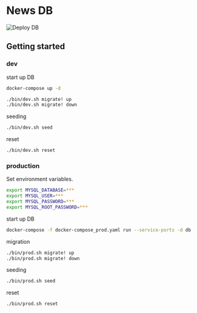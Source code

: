 # News DB

![Deploy DB](https://github.com/c8112002/news-db/workflows/Deploy%20DB/badge.svg)

## Getting started

### dev

start up DB

```bash
docker-compose up -d
```

```bash
./bin/dev.sh migrate! up
./bin/dev.sh migrate! down
```

seeding

```bash
./bin/dev.sh seed
```

reset

```bash
./bin/dev.sh reset
```


### production

Set environment variables.
```bash
export MYSQL_DATABASE=***
export MYSQL_USER=***
export MYSQL_PASSWORD=***
export MYSQL_ROOT_PASSWORD=***
```

start up DB

```bash
docker-compose -f docker-compose_prod.yaml run --service-ports -d db 
```

migration

```bash
./bin/prod.sh migrate! up
./bin/prod.sh migrate! down
```

seeding

```bash
./bin/prod.sh seed
```

reset

```bash
./bin/prod.sh reset
```
